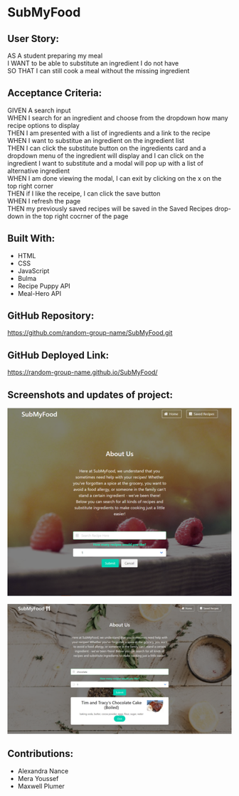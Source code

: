 # SubMyFood

## User Story:
AS A student preparing my meal  
I WANT to be able to substitute an ingredient I do not have   
SO THAT I can still cook a meal without the missing ingredient  

## Acceptance Criteria:
GIVEN A search input   
WHEN I search for an ingredient and choose from the dropdown how many recipe options to display  
THEN I am presented with a list of ingredients and a link to the recipe   
WHEN I want to substitue an ingredient on the ingredient list  
THEN I can click the substitute button on the ingredients card and a dropdown menu of the ingredient will display and I can click on the ingredient I  want to substitute and a modal will pop up with a list of alternative ingredient  
WHEN I am done viewing the modal, I can exit by clicking on the x on the top right corner  
THEN if I like the receipe, I can click the save button  
WHEN I refresh the page  
THEN my previously saved recipes will be saved in the Saved Recipes drop-down in the top right cocrner of the page


## Built With:
* HTML
* CSS
* JavaScript
* Bulma
* Recipe Puppy API
* Meal-Hero API


## GitHub Repository:
https://github.com/random-group-name/SubMyFood.git

## GitHub Deployed Link:
https://random-group-name.github.io/SubMyFood/ 

## Screenshots and updates of project:

![picture](./assets/images/screenshot1.png)

![picture](./assets/images/screenshot2.png)


## Contributions:
* Alexandra Nance
* Mera Youssef
* Maxwell Plumer
